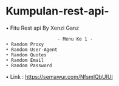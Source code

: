 # Kumpulan-rest-api-

• Fitu Rest api By Xenzi Ganz
```
                   - Menu Ke 1 -
• Random Proxy
• Random User-Agent
• Random Quotes
• Random Email
• Random Password
```

• Link : https://semawur.com/NfsmlQbUIUi
